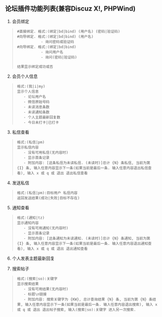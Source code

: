 论坛插件功能列表(兼容Discuz X!, PHPWind)
----------------
1. 会员绑定
>     #直接绑定. 格式:(绑定|bd|bind) (用户名) (密码|验证码)
>     #向导绑定. 格式:(绑定|bd|bind) (用户名)
>                - 询问密码或验证码
>     #向导绑定. 格式:(绑定|bd|bind)
>                - 询问用户名
>                - 询问(密码|验证码)
>     
>     结果显示绑定成功或否

2. 会员个人信息
>     格式:(我|i|my)
>     显示个人信息
>        - 论坛用户名
>        - 微信原始号码
>        - 未读消息条数
>        - 未读通知条数
>        - 个人主题最新回复数
>        - 今日未打卡|已打卡

3. 私信查看
>     格式:(私信|pm)
>     显示私信内容
>        - 没有可用私信(无内容时)
>        - 显示首条记录
>        - 附加内容: [这条私信为未读私信. (未读时)]总计 {N} 条私信, 当前为第 {I} 条, 输入任意内容显示下一条(如果当前是最后一条. 输入任意内容退出私信查看), 输入 x 或 q 或 退出 退出私信查看

4. 发送私信
>     格式:(私信|pm):目标用户 私信内容
>     返回发送结果(成功|失败|目标不存在)

5. 通知查看
>     格式:(通知|tz)
>     显示通知内容
>        - 没有可用通知(无内容时)
>        - 显示首条记录
>        - 附加内容: [这条通知为未读通知. (未读时)]总计 {N} 条通知, 当前为第 {I} 条, 输入任意内容显示下一条(如果当前是最后一条. 输入任意内容退出通知查看), 输入 x 或 q 或 退出 退出通知查看

6. 个人发表主题最新回复

7. 搜索帖子
>     格式:(搜索|so):关键字
>     显示搜索结果
>        - 没有可用结果(无内容时)
>        - 标题\n链接
>        - 附加内容: 搜索关键字为 {KW}, 总计查询结果 {N} 条, 当前为第 {N} 条结果, 输入任意内容显示下一条(如果当前是最后一条. 输入任意内容退出搜索), 输入 x 或 q 或 退出 退出帖子搜索, 输入(搜索|so):关键字 进入另一次搜索.